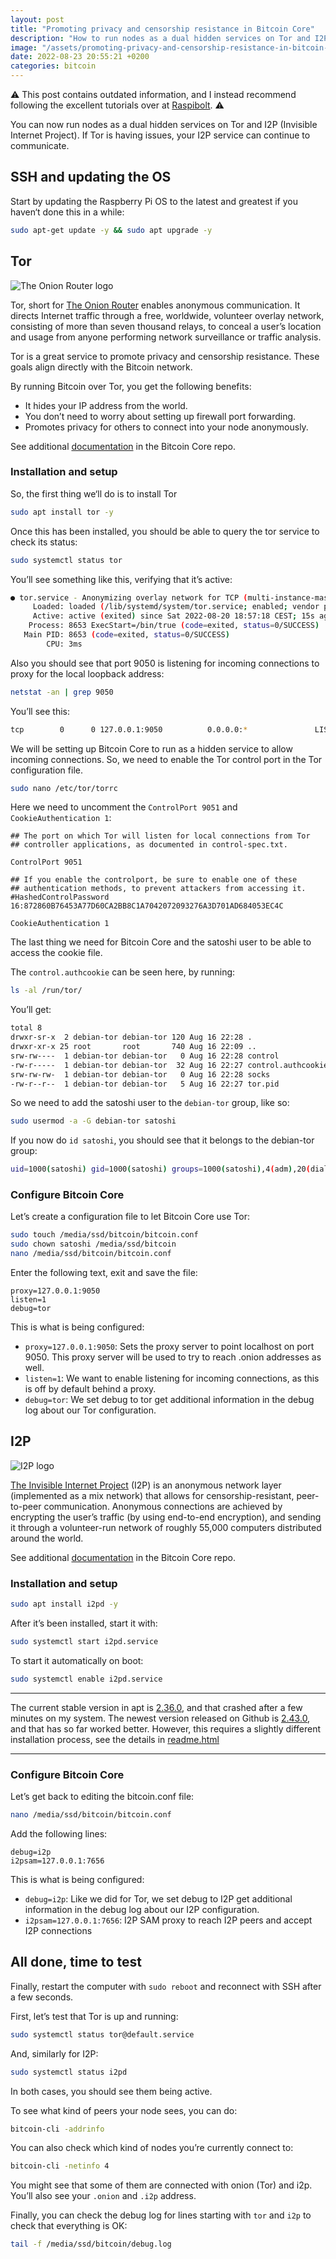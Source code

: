 ```yaml
---
layout: post
title: "Promoting privacy and censorship resistance in Bitcoin Core"
description: "How to run nodes as a dual hidden services on Tor and I2P"
image: "/assets/promoting-privacy-and-censorship-resistance-in-bitcoin-core.png"
date: 2022-08-23 20:55:21 +0200
categories: bitcoin
---
```


⚠️ This post contains outdated information, and I instead recommend following the excellent tutorials over at [Raspibolt](https://raspibolt.org). ⚠️

You can now run nodes as a dual hidden services on Tor and I2P (Invisible Internet Project). If Tor is having issues, your I2P service can continue to communicate.

## SSH and updating the OS

Start by updating the Raspberry Pi OS to the latest and greatest if you haven‘t done this in a while:

```bash
sudo apt-get update -y && sudo apt upgrade -y
```

## Tor

![The Onion Router logo](/assets/tor-logo.svg)

Tor, short for [The Onion Router](https://en.wikipedia.org/wiki/Tor_(network)) enables anonymous communication. It directs Internet traffic through a free, worldwide, volunteer overlay network, consisting of more than seven thousand relays, to conceal a user’s location and usage from anyone performing network surveillance or traffic analysis.

Tor is a great service to promote privacy and censorship resistance.  These goals align directly with the Bitcoin network.

By running Bitcoin over Tor, you get the following benefits:

- It hides your IP address from the world.
- You don’t need to worry about setting up firewall port forwarding.
- Promotes privacy for others to connect into your node anonymously.

See additional [documentation](https://github.com/bitcoin/bitcoin/blob/master/doc/tor.md) in the Bitcoin Core repo.

### Installation and setup

So, the first thing we‘ll do is to install Tor

```bash
sudo apt install tor -y
```

Once this has been installed, you should be able to query the tor service to check its status:

```bash
sudo systemctl status tor
```

You’ll see something like this, verifying that it’s active:

```bash
● tor.service - Anonymizing overlay network for TCP (multi-instance-master)
     Loaded: loaded (/lib/systemd/system/tor.service; enabled; vendor preset: enabled)
     Active: active (exited) since Sat 2022-08-20 18:57:18 CEST; 15s ago
    Process: 8653 ExecStart=/bin/true (code=exited, status=0/SUCCESS)
   Main PID: 8653 (code=exited, status=0/SUCCESS)
        CPU: 3ms
```

Also you should see that port 9050 is listening for incoming connections to proxy for the local loopback address:

```bash
netstat -an | grep 9050
```

You’ll see this:

```bash
tcp        0      0 127.0.0.1:9050          0.0.0.0:*               LISTEN
```

We will be setting up Bitcoin Core to run as a hidden service to allow incoming connections. So, we need to enable the Tor control port in the Tor configuration file.

```bash
sudo nano /etc/tor/torrc
```

Here we need to uncomment the `ControlPort 9051` and `CookieAuthentication 1`:

```
## The port on which Tor will listen for local connections from Tor
## controller applications, as documented in control-spec.txt.

ControlPort 9051

## If you enable the controlport, be sure to enable one of these
## authentication methods, to prevent attackers from accessing it.
#HashedControlPassword 16:872860B76453A77D60CA2BB8C1A7042072093276A3D701AD684053EC4C

CookieAuthentication 1
```

The last thing we need for Bitcoin Core and the satoshi user to be able to access the cookie file.

The `control.authcookie` can be seen here, by running:

```bash
ls -al /run/tor/
```

You’ll get:

```bash
total 8
drwxr-sr-x  2 debian-tor debian-tor 120 Aug 16 22:28 .
drwxr-xr-x 25 root       root       740 Aug 16 22:09 ..
srw-rw----  1 debian-tor debian-tor   0 Aug 16 22:28 control
-rw-r-----  1 debian-tor debian-tor  32 Aug 16 22:27 control.authcookie
srw-rw-rw-  1 debian-tor debian-tor   0 Aug 16 22:28 socks
-rw-r--r--  1 debian-tor debian-tor   5 Aug 16 22:27 tor.pid
```

So we need to add the satoshi user to the `debian-tor` group, like so:

```bash
sudo usermod -a -G debian-tor satoshi
```

If you now do `id satoshi`, you should see that it belongs to the debian-tor group:

```bash
uid=1000(satoshi) gid=1000(satoshi) groups=1000(satoshi),4(adm),20(dialout),24(cdrom),27(sudo),29(audio),44(video),46(plugdev),60(games),100(users),104(input),106(render),108(netdev),999(spi),998(i2c),997(gpio),114(debian-tor)
```

### Configure Bitcoin Core

Let’s create a configuration file to let Bitcoin Core use Tor:

```bash
sudo touch /media/ssd/bitcoin/bitcoin.conf 
sudo chown satoshi /media/ssd/bitcoin
nano /media/ssd/bitcoin/bitcoin.conf
```

Enter the following text, exit and save the file:

```
proxy=127.0.0.1:9050
listen=1
debug=tor
```

This is what is being configured:

- `proxy=127.0.0.1:9050`: Sets the proxy server to point localhost on port 9050. This proxy server will be used to try to reach .onion addresses as well.
- `listen=1`: We want to enable listening for incoming connections, as this is off by default behind a proxy.
- `debug=tor`: We set debug to tor get additional information in the debug log about our Tor configuration.

## I2P

![I2P logo](/assets/i2pd-logo.png)

[The Invisible Internet Project](https://en.wikipedia.org/wiki/I2P) (I2P) is an anonymous network layer (implemented as a mix network) that allows for censorship-resistant, peer-to-peer communication. Anonymous connections are achieved by encrypting the user’s traffic (by using end-to-end encryption), and sending it through a volunteer-run network of roughly 55,000 computers distributed around the world.

See additional [documentation](https://github.com/bitcoin/bitcoin/blob/master/doc/i2p.md) in the Bitcoin Core repo.

### Installation and setup

```bash
sudo apt install i2pd -y
```

After it’s been installed, start it with:

```bash
sudo systemctl start i2pd.service
```

To start it automatically on boot:

```bash
sudo systemctl enable i2pd.service
```

---

The current stable version in apt is [2.36.0](https://packages.debian.org/buster/i2pd), and that crashed after a few minutes on my system. The newest version released on Github is [2.43.0](https://github.com/PurpleI2P/i2pd), and that has so far worked better. However, this requires a slightly different installation process, see the details in [readme.html](https://repo.i2pd.xyz/.help/readme.html)

---

### Configure Bitcoin Core

Let’s get back to editing the bitcoin.conf file:

```bash
nano /media/ssd/bitcoin/bitcoin.conf
```

Add the following lines:

```
debug=i2p
i2psam=127.0.0.1:7656
```

This is what is being configured:

- `debug=i2p`: Like we did for Tor, we set debug to I2P get additional information in the debug log about our I2P configuration.
- `i2psam=127.0.0.1:7656`: I2P SAM proxy to reach I2P peers and accept I2P connections

## All done, time to test

Finally, restart the computer with `sudo reboot` and reconnect with SSH after a few seconds.

First, let’s test that Tor is up and running:

```bash
sudo systemctl status tor@default.service
```

And, similarly for I2P:

```bash
sudo systemctl status i2pd
```

In both cases, you should see them being active.

To see what kind of peers your node sees, you can do:

```bash
bitcoin-cli -addrinfo
```

You can also check which kind of nodes you’re currently connect to:

```bash
bitcoin-cli -netinfo 4
```

You might see that some of them are connected with onion (Tor) and i2p. You’ll also see your `.onion` and `.i2p` address.

Finally, you can check the debug log for lines starting with `tor` and `i2p` to check that everything is OK:

```bash
tail -f /media/ssd/bitcoin/debug.log
```
